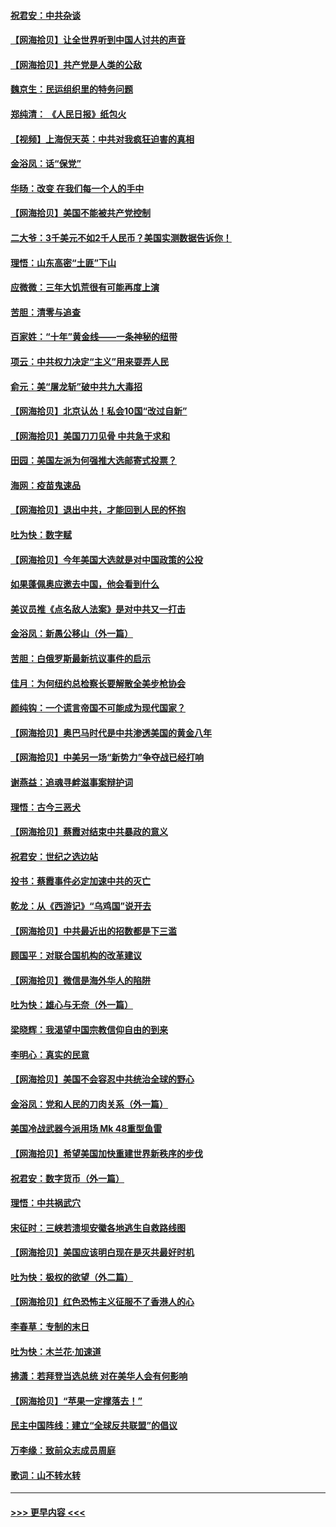 #### [祝君安：中共杂谈](../pages/nsc993/n12366076.md?t=08300002) 
#### [【网海拾贝】让全世界听到中国人讨共的声音](../pages/nsc993/n12365569.md?t=08300002) 
#### [【网海拾贝】共产党是人类的公敌](../pages/nsc993/n12363182.md?t=08300002) 
#### [魏京生：民运组织里的特务问题](../pages/nsc993/n12363010.md?t=08300002) 
#### [郑纯清： 《人民日报》纸包火](../pages/nsc993/n12362706.md?t=08300002) 
#### [【视频】上海倪天英：中共对我疯狂迫害的真相](../pages/nsc993/n12356341.md?t=08300002) 
#### [金浴凤：话“保党”](../pages/nsc993/n12361867.md?t=08300002) 
#### [华旸：改变 在我们每一个人的手中](../pages/nsc993/n12361774.md?t=08300002) 
#### [【网海拾贝】美国不能被共产党控制](../pages/nsc993/n12360271.md?t=08300002) 
#### [二大爷：3千美元不如2千人民币？美国实测数据告诉你！](../pages/nsc993/n12358563.md?t=08300002) 
#### [理悟：山东高密“土匪”下山](../pages/nsc993/n12358535.md?t=08300002) 
#### [应微微：三年大饥荒很有可能再度上演](../pages/nsc993/n12358523.md?t=08300002) 
#### [苦胆：清零与追查](../pages/nsc993/n12358501.md?t=08300002) 
#### [百家姓：“十年”黄金线——一条神秘的纽带](../pages/nsc993/n12358319.md?t=08300002) 
#### [项云：中共权力决定“主义”用来耍弄人民](../pages/nsc993/n12358172.md?t=08300002) 
#### [俞元：美“屠龙斩”破中共九大毒招](../pages/nsc993/n12357822.md?t=08300002) 
#### [【网海拾贝】北京认怂！私会10国“改过自新”](../pages/nsc993/n12357784.md?t=08300002) 
#### [【网海拾贝】美国刀刀见骨 中共急于求和](../pages/nsc993/n12355511.md?t=08300002) 
#### [田园：美国左派为何强推大选邮寄式投票？](../pages/nsc993/n12352963.md?t=08300002) 
#### [海网：疫苗鬼速品](../pages/nsc993/n12354438.md?t=08300002) 
#### [【网海拾贝】退出中共，才能回到人民的怀抱](../pages/nsc993/n12352634.md?t=08300002) 
#### [吐为快：数字赋](../pages/nsc993/n12352317.md?t=08300002) 
#### [【网海拾贝】今年美国大选就是对中国政策的公投](../pages/nsc993/n12350973.md?t=08300002) 
#### [如果蓬佩奥应邀去中国，他会看到什么](../pages/nsc993/n12350945.md?t=08300002) 
#### [美议员推《点名敌人法案》是对中共又一打击](../pages/nsc993/n12350765.md?t=08300002) 
#### [金浴凤：新愚公移山（外一篇）](../pages/nsc993/n12350253.md?t=08300002) 
#### [苦胆：白俄罗斯最新抗议事件的启示](../pages/nsc993/n12349989.md?t=08300002) 
#### [佳月：为何纽约总检察长要解散全美步枪协会](../pages/nsc993/n12349939.md?t=08300002) 
#### [颜纯钩：一个谎言帝国不可能成为现代国家？](../pages/nsc993/n12349898.md?t=08300002) 
#### [【网海拾贝】奥巴马时代是中共渗透美国的黄金八年](../pages/nsc993/n12349284.md?t=08300002) 
#### [【网海拾贝】中美另一场“新势力”争夺战已经打响](../pages/nsc993/n12346998.md?t=08300002) 
#### [谢燕益：追魂寻衅滋事案辩护词](../pages/nsc993/n12346892.md?t=08300002) 
#### [理悟：古今三恶犬](../pages/nsc993/n12345190.md?t=08300002) 
#### [【网海拾贝】蔡霞对结束中共暴政的意义](../pages/nsc993/n12344263.md?t=08300002) 
#### [祝君安：世纪之选边站](../pages/nsc993/n12342382.md?t=08300002) 
#### [投书：蔡霞事件必定加速中共的灭亡](../pages/nsc993/n12341881.md?t=08300002) 
#### [乾龙：从《西游记》“乌鸡国”说开去](../pages/nsc993/n12341690.md?t=08300002) 
#### [【网海拾贝】中共最近出的招数都是下三滥](../pages/nsc993/n12341593.md?t=08300002) 
#### [顾国平：对联合国机构的改革建议](../pages/nsc993/n12339928.md?t=08300002) 
#### [【网海拾贝】微信是海外华人的陷阱](../pages/nsc993/n12338868.md?t=08300002) 
#### [吐为快：雄心与无奈（外一篇）](../pages/nsc993/n12338132.md?t=08300002) 
#### [梁晓辉：我渴望中国宗教信仰自由的到来](../pages/nsc993/n12336657.md?t=08300002) 
#### [李明心：真实的民意](../pages/nsc993/n12336089.md?t=08300002) 
#### [【网海拾贝】美国不会容忍中共统治全球的野心](../pages/nsc993/n12336063.md?t=08300002) 
#### [金浴凤：党和人民的刀肉关系（外一篇）](../pages/nsc993/n12335834.md?t=08300002) 
#### [美国冷战武器今派用场 Mk 48重型鱼雷](../pages/nsc993/n12335354.md?t=08300002) 
#### [【网海拾贝】希望美国加快重建世界新秩序的步伐](../pages/nsc993/n12334224.md?t=08300002) 
#### [祝君安：数字货币（外一篇）](../pages/nsc993/n12334186.md?t=08300002) 
#### [理悟：中共祸武穴](../pages/nsc993/n12333962.md?t=08300002) 
#### [宋征时：三峡若溃坝安徽各地逃生自救路线图](../pages/nsc993/n12332450.md?t=08300002) 
#### [【网海拾贝】美国应该明白现在是灭共最好时机](../pages/nsc993/n12332313.md?t=08300002) 
#### [吐为快：极权的欲望（外二篇）](../pages/nsc993/n12332089.md?t=08300002) 
#### [【网海拾贝】红色恐怖主义征服不了香港人的心](../pages/nsc993/n12329296.md?t=08300002) 
#### [李春草：专制的末日](../pages/nsc993/n12329079.md?t=08300002) 
#### [吐为快：木兰花‧加速道](../pages/nsc993/n12327366.md?t=08300002) 
#### [拂潇：若拜登当选总统 对在美华人会有何影响](../pages/nsc993/n12295996.md?t=08300002) 
#### [【网海拾贝】“苹果一定撑落去！”](../pages/nsc993/n12326784.md?t=08300002) 
#### [民主中国阵线：建立“全球反共联盟”的倡议](../pages/nsc993/n12324177.md?t=08300002) 
#### [万李缘：致前众志成员周庭](../pages/nsc993/n12324635.md?t=08300002) 
#### [歌词：山不转水转](../pages/nsc993/n12324599.md?t=08300002) 

----
#### [ >>> 更早内容 <<< ](../indexes/nsc993-earlier.md)
